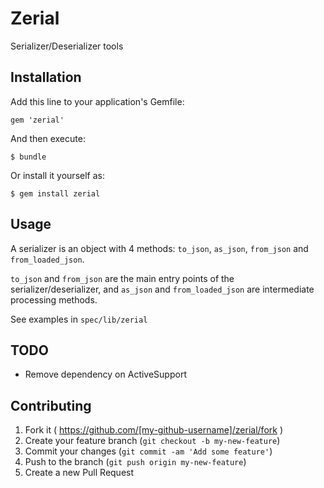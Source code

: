 # Zerial

Serializer/Deserializer tools

## Installation

Add this line to your application's Gemfile:

    gem 'zerial'

And then execute:

    $ bundle

Or install it yourself as:

    $ gem install zerial

## Usage

A serializer is an object with 4 methods: `to_json`, `as_json`, `from_json` and `from_loaded_json`.

`to_json` and `from_json` are the main entry points of the
serializer/deserializer, and `as_json` and `from_loaded_json` are
intermediate processing methods.

See examples in `spec/lib/zerial`

## TODO

* Remove dependency on ActiveSupport

## Contributing

1. Fork it ( https://github.com/[my-github-username]/zerial/fork )
2. Create your feature branch (`git checkout -b my-new-feature`)
3. Commit your changes (`git commit -am 'Add some feature'`)
4. Push to the branch (`git push origin my-new-feature`)
5. Create a new Pull Request
